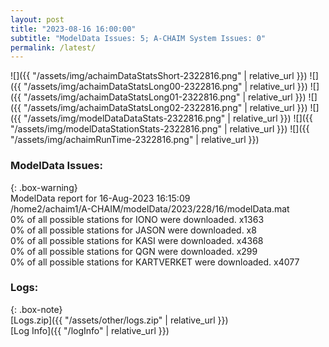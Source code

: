 ```yaml
---
layout: post
title: "2023-08-16 16:00:00"
subtitle: "ModelData Issues: 5; A-CHAIM System Issues: 0"
permalink: /latest/
---
```


![]({{ "/assets/img/achaimDataStatsShort-2322816.png" | relative_url }})
![]({{ "/assets/img/achaimDataStatsLong00-2322816.png" | relative_url }})
![]({{ "/assets/img/achaimDataStatsLong01-2322816.png" | relative_url }})
![]({{ "/assets/img/achaimDataStatsLong02-2322816.png" | relative_url }})
![]({{ "/assets/img/modelDataDataStats-2322816.png" | relative_url }})
![]({{ "/assets/img/modelDataStationStats-2322816.png" | relative_url }})
![]({{ "/assets/img/achaimRunTime-2322816.png" | relative_url }})


### ModelData Issues:  
  
{: .box-warning}  
 ModelData report for 16-Aug-2023 16:15:09   
 /home2/achaim1/A-CHAIM/modelData/2023/228/16/modelData.mat   
 0% of all possible stations for IONO were downloaded. x1363   
 0% of all possible stations for JASON were downloaded. x8   
 0% of all possible stations for KASI were downloaded. x4368   
 0% of all possible stations for QGN were downloaded. x299   
 0% of all possible stations for KARTVERKET were downloaded. x4077   
  


### Logs:  
  
{: .box-note}  
[Logs.zip]({{ "/assets/other/logs.zip" | relative_url }})  
[Log Info]({{ "/logInfo" | relative_url }})  
